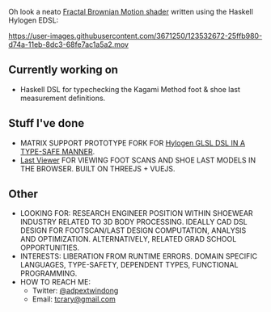 Oh look a neato [Fractal Brownian Motion shader](https://github.com/adpextwindong/hylogen_glsl_demos/blob/master/app/fbm.hs) written using the Haskell Hylogen EDSL:

https://user-images.githubusercontent.com/3671250/123532672-25ffb980-d74a-11eb-8dc3-68fe7ac1a5a2.mov

## Currently working on
- Haskell DSL for typechecking the Kagami Method foot & shoe last measurement definitions.

## Stuff I've done
- MATRIX SUPPORT PROTOTYPE FORK FOR [Hylogen GLSL DSL IN A TYPE-SAFE MANNER](https://github.com/adpextwindong/hylogen).
- [Last Viewer](https://github.com/adpextwindong/Last-Viewer) FOR VIEWING FOOT SCANS AND SHOE LAST MODELS IN THE BROWSER. BUILT ON THREEJS + VUEJS.

## Other
- LOOKING FOR: RESEARCH ENGINEER POSITION WITHIN SHOEWEAR INDUSTRY RELATED TO 3D BODY PROCESSING. IDEALLY CAD DSL DESIGN FOR FOOTSCAN/LAST DESIGN COMPUTATION, ANALYSIS AND OPTIMIZATION. ALTERNATIVELY, RELATED GRAD SCHOOL OPPORTUNITIES.
- INTERESTS: LIBERATION FROM RUNTIME ERRORS. DOMAIN SPECIFIC LANGUAGES, TYPE-SAFETY, DEPENDENT TYPES, FUNCTIONAL PROGRAMMING.
- HOW TO REACH ME:
    - Twitter: [@adpextwindong](https://twitter.com/adPEXtwinDoNG)
    - Email: tcrary@gmail.com
